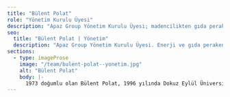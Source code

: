 ```yaml
---
title: "Bülent Polat"
role: "Yönetim Kurulu Üyesi"
description: "Apaz Group Yönetim Kurulu Üyesi; madencilikten gıda perakendesine uzanan deneyim."
seo:
  title: "Bülent Polat | Yönetim"
  description: "Apaz Group Yönetim Kurulu Üyesi. Enerji ve gıda perakendesi sektör deneyimi."
sections:
  - type: imageProse
    image: "/team/bulent-polat--yonetim.jpg"
    alt: "Bülent Polat"
    body: |-
      1973 doğumlu olan Bülent Polat, 1996 yılında Dokuz Eylül Üniversitesi Maden Mühendisliği bölümünden mezun oldu. 2014 yılında ise Sabancı Üniversitesi Executive MBA Programını tamamladı. Kariyerine 1997 - 1998 yıllarında Seramiksan’da Üretim Sorumluluğu ile başlayan Polat, 1998 – 2007 yıllarında Odak Grubu’nda yurtdışı enerji ithalatı bölümünün Ege Bölgesi Satış Müdürlüğünü, 2007 – 2008 yıllarında Atay Holding’in enerji kolunda Ege Bölge Müdürlüğü yaptı. 2008 yılı Nisan ayında Baydöner markası ile zincir restoran işletmeciliği yapan Apaz Gıda Grubu’nda işe başlayarak çeşitli yönetim kademelerinde görev yaptı. Halen Türkiye’de 171 şubesiyle Baydöner, Pide by Pide ve Bursa İshakbey markaları altında hizmet veren Apaz Group’un Yönetim Kurulu Üyesi olarak görevini sürdürmektedir. Polat, evli ve 2 çocuk babasıdır.
---
```

